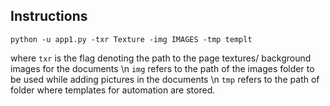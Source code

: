 ## Instructions
`python -u app1.py -txr Texture -img IMAGES -tmp templt`

where `txr` is the flag denoting the path to the page textures/ background images for the documents \n
  `img` refers to the path of the images folder to be used while adding pictures in the documents \n
    `tmp` refers to the path of folder where templates for automation are stored.


